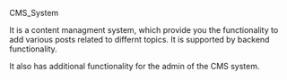 CMS_System

It is a content managment system, which provide you the functionality to add various posts related to differnt topics. It is supported by backend functionality.

It also has additional functionality for the admin of the CMS system.

